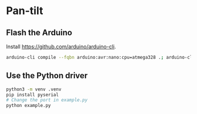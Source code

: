 # Pan-tilt

## Flash the Arduino

Install https://github.com/arduino/arduino-cli.

```sh
arduino-cli compile --fqbn arduino:avr:nano:cpu=atmega328 .; arduino-cli upload -v -p /dev/cu.usbserial-1410 -b arduino:avr:nano:cpu=atmega328 .
```

## Use the Python driver

```sh
python3 -m venv .venv
pip install pyserial
# Change the port in example.py
python example.py
```
